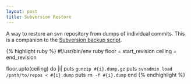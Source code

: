 ```yaml
---
layout: post
title: Subversion Restore
---
```


A way to restore an svn repository from dumps of individual commits. This is a companion to the [Subversion backup script][svn].

[svn]: /2010/02/22/bare-bones-svn-backup.html

{% highlight ruby %}
#!/usr/bin/env ruby
floor = start_revision
ceiling = end_revision
 
floor.upto(ceiling) do |i|
  puts `gunzip #{i}.dump.gz`
  puts `svnadmin load /path/to/repos < #{i}.dump`
  puts `rm -f #{i}.dump`
end
{% endhighlight %}
